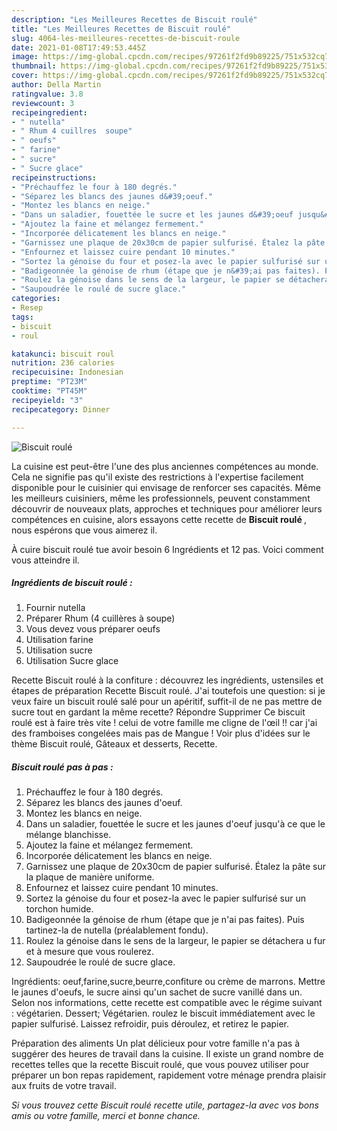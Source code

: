 ```yaml
---
description: "Les Meilleures Recettes de Biscuit roulé"
title: "Les Meilleures Recettes de Biscuit roulé"
slug: 4064-les-meilleures-recettes-de-biscuit-roule
date: 2021-01-08T17:49:53.445Z
image: https://img-global.cpcdn.com/recipes/97261f2fd9b89225/751x532cq70/biscuit-roule-photo-principale-de-la-recette.jpg
thumbnail: https://img-global.cpcdn.com/recipes/97261f2fd9b89225/751x532cq70/biscuit-roule-photo-principale-de-la-recette.jpg
cover: https://img-global.cpcdn.com/recipes/97261f2fd9b89225/751x532cq70/biscuit-roule-photo-principale-de-la-recette.jpg
author: Della Martin
ratingvalue: 3.8
reviewcount: 3
recipeingredient:
- " nutella"
- " Rhum 4 cuillres  soupe"
- " oeufs"
- " farine"
- " sucre"
- " Sucre glace"
recipeinstructions:
- "Préchauffez le four à 180 degrés."
- "Séparez les blancs des jaunes d&#39;oeuf."
- "Montez les blancs en neige."
- "Dans un saladier, fouettée le sucre et les jaunes d&#39;oeuf jusqu&#39;à ce que le mélange blanchisse."
- "Ajoutez la faine et mélangez fermement."
- "Incorporée délicatement les blancs en neige."
- "Garnissez une plaque de 20x30cm de papier sulfurisé. Étalez la pâte sur la plaque de manière uniforme."
- "Enfournez et laissez cuire pendant 10 minutes."
- "Sortez la génoise du four et posez-la avec le papier sulfurisé sur un torchon humide."
- "Badigeonnée la génoise de rhum (étape que je n&#39;ai pas faites). Puis tartinez-la de nutella (préalablement fondu)."
- "Roulez la génoise dans le sens de la largeur, le papier se détachera u fur et à mesure que vous roulerez."
- "Saupoudrée le roulé de sucre glace."
categories:
- Resep
tags:
- biscuit
- roul

katakunci: biscuit roul 
nutrition: 236 calories
recipecuisine: Indonesian
preptime: "PT23M"
cooktime: "PT45M"
recipeyield: "3"
recipecategory: Dinner

---
```



![Biscuit roulé](https://img-global.cpcdn.com/recipes/97261f2fd9b89225/751x532cq70/biscuit-roule-photo-principale-de-la-recette.jpg)

La cuisine est peut-être l'une des plus anciennes compétences au monde. Cela ne signifie pas qu'il existe des restrictions à l'expertise facilement disponible pour le cuisinier qui envisage de renforcer ses capacités. Même les meilleurs cuisiniers, même les professionnels, peuvent constamment découvrir de nouveaux plats, approches et techniques pour améliorer leurs compétences en cuisine, alors essayons cette recette de <strong> Biscuit roulé </strong>, nous espérons que vous aimerez il.

<!--inarticleads1-->

À cuire biscuit roulé tue avoir besoin 6 Ingrédients et 12 pas. Voici comment vous atteindre il.

##### Ingrédients de biscuit roulé :

1. Fournir  nutella
1. Préparer  Rhum (4 cuillères à soupe)
1. Vous devez vous préparer  oeufs
1. Utilisation  farine
1. Utilisation  sucre
1. Utilisation  Sucre glace


Recette Biscuit roulé à la confiture : découvrez les ingrédients, ustensiles et étapes de préparation Recette Biscuit roulé. J&#39;ai toutefois une question: si je veux faire un biscuit roulé salé pour un apéritif, suffit-il de ne pas mettre de sucre tout en gardant la même recette? Répondre Supprimer Ce biscuit roulé est à faire très vite ! celui de votre famille me cligne de l&#39;œil !! car j&#39;ai des framboises congelées mais pas de Mangue ! Voir plus d&#39;idées sur le thème Biscuit roulé, Gâteaux et desserts, Recette. 

<!--inarticleads2-->

##### Biscuit roulé pas à pas :

1. Préchauffez le four à 180 degrés.
1. Séparez les blancs des jaunes d&#39;oeuf.
1. Montez les blancs en neige.
1. Dans un saladier, fouettée le sucre et les jaunes d&#39;oeuf jusqu&#39;à ce que le mélange blanchisse.
1. Ajoutez la faine et mélangez fermement.
1. Incorporée délicatement les blancs en neige.
1. Garnissez une plaque de 20x30cm de papier sulfurisé. Étalez la pâte sur la plaque de manière uniforme.
1. Enfournez et laissez cuire pendant 10 minutes.
1. Sortez la génoise du four et posez-la avec le papier sulfurisé sur un torchon humide.
1. Badigeonnée la génoise de rhum (étape que je n&#39;ai pas faites). Puis tartinez-la de nutella (préalablement fondu).
1. Roulez la génoise dans le sens de la largeur, le papier se détachera u fur et à mesure que vous roulerez.
1. Saupoudrée le roulé de sucre glace.


Ingrédients: oeuf,farine,sucre,beurre,confiture ou crème de marrons. Mettre le jaunes d&#39;oeufs, le sucre ainsi qu&#39;un sachet de sucre vanillé dans un. Selon nos informations, cette recette est compatible avec le régime suivant : végétarien. Dessert; Végétarien. roulez le biscuit immédiatement avec le papier sulfurisé. Laissez refroidir, puis déroulez, et retirez le papier. 

<!--inarticleads1-->

<p>
Préparation des aliments Un plat délicieux pour votre famille n'a pas à suggérer des heures de travail dans la cuisine. Il existe un grand nombre de recettes telles que la recette Biscuit roulé, que vous pouvez utiliser pour préparer un bon repas rapidement, rapidement votre ménage prendra plaisir aux fruits de votre travail.
</p>

<p>
<i>Si vous trouvez cette Biscuit roulé recette utile, partagez-la avec vos bons amis ou votre famille, merci et bonne chance.</i>
</p>
